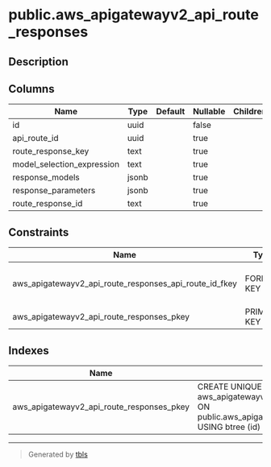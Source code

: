 # public.aws_apigatewayv2_api_route_responses

## Description

## Columns

| Name | Type | Default | Nullable | Children | Parents | Comment |
| ---- | ---- | ------- | -------- | -------- | ------- | ------- |
| id | uuid |  | false |  |  |  |
| api_route_id | uuid |  | true |  | [public.aws_apigatewayv2_api_routes](public.aws_apigatewayv2_api_routes.md) |  |
| route_response_key | text |  | true |  |  |  |
| model_selection_expression | text |  | true |  |  |  |
| response_models | jsonb |  | true |  |  |  |
| response_parameters | jsonb |  | true |  |  |  |
| route_response_id | text |  | true |  |  |  |

## Constraints

| Name | Type | Definition |
| ---- | ---- | ---------- |
| aws_apigatewayv2_api_route_responses_api_route_id_fkey | FOREIGN KEY | FOREIGN KEY (api_route_id) REFERENCES aws_apigatewayv2_api_routes(id) ON DELETE CASCADE |
| aws_apigatewayv2_api_route_responses_pkey | PRIMARY KEY | PRIMARY KEY (id) |

## Indexes

| Name | Definition |
| ---- | ---------- |
| aws_apigatewayv2_api_route_responses_pkey | CREATE UNIQUE INDEX aws_apigatewayv2_api_route_responses_pkey ON public.aws_apigatewayv2_api_route_responses USING btree (id) |

---

> Generated by [tbls](https://github.com/k1LoW/tbls)
